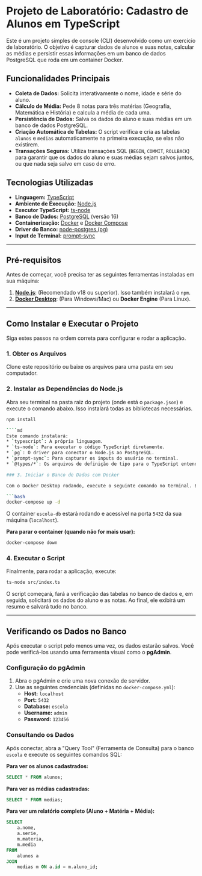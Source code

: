 # Projeto de Laboratório: Cadastro de Alunos em TypeScript

Este é um projeto simples de console (CLI) desenvolvido como um exercício de laboratório. O objetivo é capturar dados de alunos e suas notas, calcular as médias e persistir essas informações em um banco de dados PostgreSQL que roda em um container Docker.

## Funcionalidades Principais

* **Coleta de Dados:** Solicita interativamente o nome, idade e série do aluno.
* **Cálculo de Média:** Pede 8 notas para três matérias (Geografia, Matemática e História) e calcula a média de cada uma.
* **Persistência de Dados:** Salva os dados do aluno e suas médias em um banco de dados PostgreSQL.
* **Criação Automática de Tabelas:** O script verifica e cria as tabelas `alunos` e `medias` automaticamente na primeira execução, se elas não existirem.
* **Transações Seguras:** Utiliza transações SQL (`BEGIN`, `COMMIT`, `ROLLBACK`) para garantir que os dados do aluno e suas médias sejam salvos juntos, ou que nada seja salvo em caso de erro.

## Tecnologias Utilizadas

* **Linguagem:** [TypeScript](https://www.typescriptlang.org/)
* **Ambiente de Execução:** [Node.js](https://nodejs.org/en)
* **Executor TypeScript:** [ts-node](https://typestrong.org/ts-node/)
* **Banco de Dados:** [PostgreSQL](https://www.postgresql.org/) (versão 16)
* **Containerização:** [Docker](https://www.docker.com/) e [Docker Compose](https://docs.docker.com/compose/)
* **Driver do Banco:** [node-postgres (pg)](https://node-postgres.com/)
* **Input de Terminal:** [prompt-sync](https://www.npmjs.com/package/prompt-sync)

---

## Pré-requisitos

Antes de começar, você precisa ter as seguintes ferramentas instaladas em sua máquina:

1.  **[Node.js](https://nodejs.org/en/download/)**: (Recomendado v18 ou superior). Isso também instalará o `npm`.
2.  **[Docker Desktop](https://www.docker.com/products/docker-desktop/)**: (Para Windows/Mac) ou **Docker Engine** (Para Linux).

---

## Como Instalar e Executar o Projeto

Siga estes passos na ordem correta para configurar e rodar a aplicação.

### 1. Obter os Arquivos

Clone este repositório ou baixe os arquivos para uma pasta em seu computador.

### 2. Instalar as Dependências do Node.js

Abra seu terminal na pasta raiz do projeto (onde está o `package.json`) e execute o comando abaixo. Isso instalará todas as bibliotecas necessárias.

```bash
npm install

````md
Este comando instalará:
* `typescript`: A própria linguagem.
* `ts-node`: Para executar o código TypeScript diretamente.
* `pg`: O driver para conectar o Node.js ao PostgreSQL.
* `prompt-sync`: Para capturar os inputs do usuário no terminal.
* `@types/*`: Os arquivos de definição de tipo para o TypeScript entender essas bibliotecas.

### 3. Iniciar o Banco de Dados com Docker

Com o Docker Desktop rodando, execute o seguinte comando no terminal. Este comando lerá o arquivo `docker-compose.yml` e criará/iniciará o container do PostgreSQL em segundo plano (`-d`).

```bash
docker-compose up -d
````

O container `escola-db` estará rodando e acessível na porta `5432` da sua máquina (`localhost`).

**Para parar o container (quando não for mais usar):**

```bash
docker-compose down
```

### 4\. Executar o Script

Finalmente, para rodar a aplicação, execute:

```bash
ts-node src/index.ts
```

O script começará, fará a verificação das tabelas no banco de dados e, em seguida, solicitará os dados do aluno e as notas. Ao final, ele exibirá um resumo e salvará tudo no banco.

-----

## Verificando os Dados no Banco

Após executar o script pelo menos uma vez, os dados estarão salvos. Você pode verificá-los usando uma ferramenta visual como o **pgAdmin**.

### Configuração do pgAdmin

1.  Abra o pgAdmin e crie uma nova conexão de servidor.
2.  Use as seguintes credenciais (definidas no `docker-compose.yml`):
      * **Host:** `localhost`
      * **Port:** `5432`
      * **Database:** `escola`
      * **Username:** `admin`
      * **Password:** `123456`

### Consultando os Dados

Após conectar, abra a "Query Tool" (Ferramenta de Consulta) para o banco `escola` e execute os seguintes comandos SQL:

**Para ver os alunos cadastrados:**

```sql
SELECT * FROM alunos;
```

**Para ver as médias cadastradas:**

```sql
SELECT * FROM medias;
```

**Para ver um relatório completo (Aluno + Matéria + Média):**

```sql
SELECT
    a.nome,
    a.serie,
    m.materia,
    m.media
FROM 
    alunos a
JOIN 
    medias m ON a.id = m.aluno_id;
```

```
```
